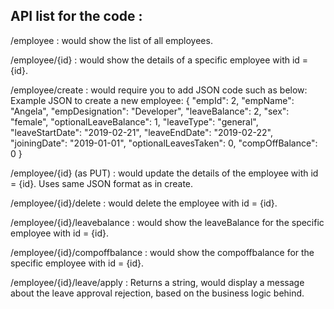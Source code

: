 API list for the code : 
-------------------------------------------------------------
/employee : would show the list of all employees.

/employee/{id} : would show the details of a specific employee with id = {id}.

/employee/create : would require you to add JSON code such as below:
Example JSON to create a new employee:
{
    "empId": 2,
    "empName": "Angela",
    "empDesignation": "Developer",
    "leaveBalance": 2,
    "sex": "female",
    "optionalLeaveBalance": 1,
    "leaveType": "general",
    "leaveStartDate": "2019-02-21",
    "leaveEndDate": "2019-02-22",
    "joiningDate": "2019-01-01",
    "optionalLeavesTaken": 0,
    "compOffBalance": 0
}

/employee/{id} (as PUT) : would update the details of the employee with id = {id}. Uses same JSON format as in create.

/employee/{id}/delete :  would delete the employee with id = {id}.

/employee/{id}/leavebalance : would show the leaveBalance for the specific employee with id = {id}.

/employee/{id}/compoffbalance : would show the compoffbalance for the specific employee with id = {id}.

/employee/{id}/leave/apply : Returns a string, would display a message about the leave approval rejection, based on the business logic behind.

